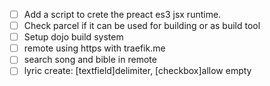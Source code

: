 - [ ] Add a script to crete the preact es3 jsx runtime.
- [ ] Check parcel if it can be used for building or as build tool
- [ ] Setup dojo build system
- [ ] remote using https with traefik.me
- [ ] search song and bible in remote
- [ ] lyric create: [textfield]delimiter, [checkbox]allow empty